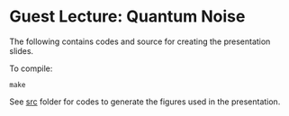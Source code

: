 # Guest Lecture: Quantum Noise

The following contains codes and source for creating the presentation slides.

To compile:
```
make
```

See [src](src) folder for codes to generate the figures used in the presentation.